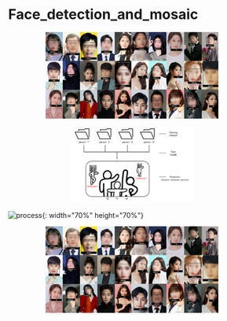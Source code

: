 # Face_detection_and_mosaic

<p align="center"><img src="media/results.png" width="70%" height="70%"></p>

<p align="center"><img src="media/process.png" width="50% height="50%></p>

![process](https://user-images.githubusercontent.com/53646976/123312385-3ace2880-d563-11eb-8066-7651caacb43c.PNG){: width="70%" height="70%"}

<p align="center"><img src="media/results.png" width="70%" height="70%"></p>
